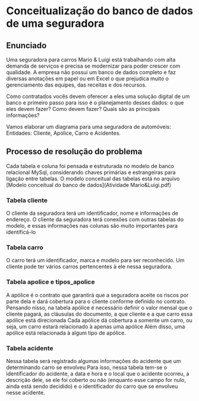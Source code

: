 # Conceitualização do banco de dados de uma seguradora 

## Enunciado
Uma seguradora para carros Mario & Luigi está trabalhando com alta demanda de serviços e precisa se modernizar para poder crescer com qualidade. A empresa não possui um banco de dados completo e faz diversas anotações em papel ou em Excel o que prejudica muito o gerenciamento das equipes, das receitas e dos recursos. 

Como contratados vocês devem oferecer a eles uma solução digital de um banco e primeiro passo para isso é o planejamento desses dados: o que eles devem fazer? Como devem fazer? Quais são as principais informações? 

Vamos elaborar um diagrama para uma seguradora de automóveis:
Entidades: Cliente, Apólice, Carro e Acidentes.

## Processo de resolução do problema
Cada tabela e coluna foi pensada e estruturada no modelo de banco relacional MySql, considerando chaves primárias e estrangeiras para ligação entre tabelas.
O modelo conceitual das tabelas está no arquivo [Modelo conceitual do banco de dados](Atividade Mario&Luigi.pdf)

### Tabela cliente
O cliente da seguradora terá um identificador, nome e informações de endereço. O cliente da seguradora terá conexões com outras tabelas do modelo, e essas informações nas colunas são muito importantes para identificá-lo

### Tabela carro
O carro terá um identificador, marca e modelo para ser reconhecido.
Um cliente pode ter vários carros pertencentes à ele nessa seguradora.

### Tabela apolice e tipos_apolice
A apólice é o contrato que garantirá que a seguradora aceite os riscos por parte dela e dará cobertura para o cliente conforme definido no contrato.
Pensando nisso, na tabela apólice é necessário definir o valor mensal que o cliente pagará, as cláusulas do documento, a que cliente e a que carro essa apólice está direcionada
Cada apólice dá cobertura a somente um carro, ou seja, um carro estará relacionado à apenas uma apólice
Além disso, uma apólice está relacionada à algum tipo de apólice.

### Tabela acidente
Nessa tabela será registrado algumas informações do acidente que um determinando carro se envolveu
Para isso, nessa tabela tem-se o identificador do acidente, a data e hora e o local que o acidente ocorreu, a descrição dele, se ele foi coberto ou não (enquanto esse campo for nulo, ainda está sendo decidido) e o identificador do carro que se envolveu nesse acidente.
